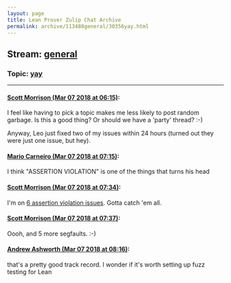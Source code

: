 ```yaml
---
layout: page
title: Lean Prover Zulip Chat Archive 
permalink: archive/113488general/30356yay.html
---
```


## Stream: [general](index.html)
### Topic: [yay](30356yay.html)

---

#### [Scott Morrison (Mar 07 2018 at 06:15)](https://leanprover.zulipchat.com/#narrow/stream/113488-general/topic/yay/near/123383422):
I feel like having to pick a topic makes me less likely to post random garbage. Is this a good thing? Or should we have a 'party' thread? :-)

Anyway, Leo just fixed two of my issues within 24 hours (turned out they were just one issue, but hey).

#### [Mario Carneiro (Mar 07 2018 at 07:15)](https://leanprover.zulipchat.com/#narrow/stream/113488-general/topic/yay/near/123385127):
I think "ASSERTION VIOLATION" is one of the things that turns his head

#### [Scott Morrison (Mar 07 2018 at 07:34)](https://leanprover.zulipchat.com/#narrow/stream/113488-general/topic/yay/near/123385703):
I'm on [6 assertion violation issues](https://github.com/leanprover/lean/issues?utf8=%E2%9C%93&q=is%3Aissue+is%3Aclosed+author%3Asemorrison+assertion). Gotta catch 'em all.

#### [Scott Morrison (Mar 07 2018 at 07:37)](https://leanprover.zulipchat.com/#narrow/stream/113488-general/topic/yay/near/123385780):
Oooh, and 5 more segfaults. :-)

#### [Andrew Ashworth (Mar 07 2018 at 08:16)](https://leanprover.zulipchat.com/#narrow/stream/113488-general/topic/yay/near/123386924):
that's a pretty good track record. I wonder if it's worth setting up fuzz testing for Lean


